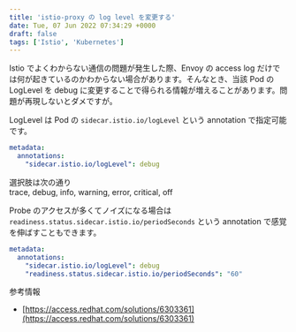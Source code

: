 ```yaml
---
title: 'istio-proxy の log level を変更する'
date: Tue, 07 Jun 2022 07:34:29 +0000
draft: false
tags: ['Istio', 'Kubernetes']
---
```


Istio でよくわからない通信の問題が発生した際、Envoy の access log だけでは何が起きているのかわからない場合があります。そんなとき、当該 Pod の LogLevel を debug に変更することで得られる情報が増えることがあります。問題が再現しないとダメですが。

LogLevel は Pod の `sidecar.istio.io/logLevel` という annotation で指定可能です。

```yaml
metadata:
  annotations:
    "sidecar.istio.io/logLevel": debug
```

選択肢は次の通り  
trace, debug, info, warning, error, critical, off

Probe のアクセスが多くてノイズになる場合は `readiness.status.sidecar.istio.io/periodSeconds` という annotation で感覚を伸ばすこともできます。

```yaml
metadata:
  annotations:
    "sidecar.istio.io/logLevel": debug
    "readiness.status.sidecar.istio.io/periodSeconds": "60"
```

参考情報

* [https://access.redhat.com/solutions/6303361](https://access.redhat.com/solutions/6303361)
